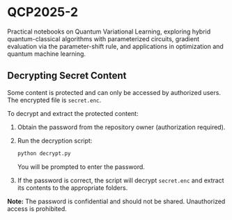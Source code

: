 # QCP2025-2
Practical notebooks on Quantum Variational Learning, exploring hybrid quantum-classical algorithms with parameterized circuits, gradient evaluation via the parameter-shift rule, and applications in optimization and quantum machine learning.

## Decrypting Secret Content

Some content is protected and can only be accessed by authorized users. The encrypted file is `secret.enc`.

To decrypt and extract the protected content:

1. Obtain the password from the repository owner (authorization required).
2. Run the decryption script:

	```bash
	python decrypt.py
	```

	You will be prompted to enter the password.

3. If the password is correct, the script will decrypt `secret.enc` and extract its contents to the appropriate folders.

**Note:** The password is confidential and should not be shared. Unauthorized access is prohibited.

